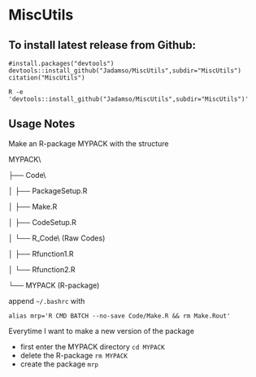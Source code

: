 # MiscUtils


## To install latest release from Github: 

    #install.packages("devtools")
    devtools::install_github("Jadamso/MiscUtils",subdir="MiscUtils")
    citation("MiscUtils")

    R -e 'devtools::install_github("Jadamso/MiscUtils",subdir="MiscUtils")'


## Usage Notes

Make an R-package MYPACK with the structure 


MYPACK\

  ├── Code\
  
  │   ├── PackageSetup.R
  
  │   ├── Make.R
  
  │   ├── CodeSetup.R
  
  │   └── R_Code\ (Raw Codes)
  
  │       ├── Rfunction1.R
  
  │       └── Rfunction2.R
  
  └── MYPACK (R-package)

        
append `~/.bashrc` with

    alias mrp='R CMD BATCH --no-save Code/Make.R && rm Make.Rout'


Everytime I want to make a new version of the package
  * first enter the MYPACK directory `cd MYPACK`
  * delete the R-package `rm MYPACK`
  * create the package `mrp`
  

